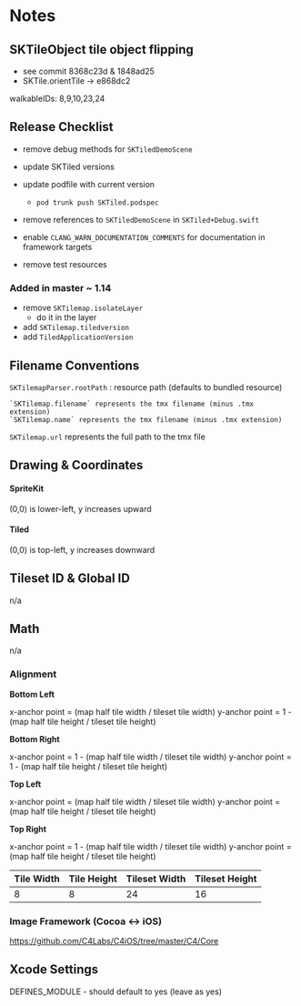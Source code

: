 # Notes

## SKTileObject tile object flipping

- see commit 8368c23d & 1848ad25
- SKTile.orientTile -> e868dc2

walkableIDs: 8,9,10,23,24
## Release Checklist

- remove debug methods for `SKTiledDemoScene`
- update SKTiled versions
- update podfile with current version
    - `pod trunk push SKTiled.podspec`

- remove references to `SKTiledDemoScene` in `SKTiled+Debug.swift`
- enable `CLANG_WARN_DOCUMENTATION_COMMENTS` for documentation in framework targets
- remove test resources



### Added in master ~ 1.14

- remove `SKTilemap.isolateLayer`
    - do it in the layer
- add `SKTilemap.tiledversion`
- add `TiledApplicationVersion`

## Filename Conventions

`SKTilemapParser.rootPath` : resource path (defaults to bundled resource)

    `SKTilemap.filename` represents the tmx filename (minus .tmx extension)
    `SKTilemap.name` represents the tmx filename (minus .tmx extension)

`SKTilemap.url` represents the full path to the tmx file

## Drawing & Coordinates

#### SpriteKit

(0,0) is lower-left, y increases upward

#### Tiled

(0,0) is top-left, y increases downward


## Tileset ID & Global ID

n/a

## Math

n/a

### Alignment

**Bottom Left**

x-anchor point = (map half tile width / tileset tile width)
y-anchor point = 1 - (map half tile height / tileset tile height)


**Bottom Right**

x-anchor point = 1 - (map half tile width / tileset tile width)
y-anchor point = 1 - (map half tile height / tileset tile height)


**Top Left**

x-anchor point = (map half tile width / tileset tile width)
y-anchor point = (map half tile height / tileset tile height)


**Top Right**

x-anchor point = 1 - (map half tile width / tileset tile width)
y-anchor point = (map half tile height / tileset tile height)



| Tile Width   | Tile Height  | Tileset Width  | Tileset Height |
| ------------ | ------------ | -------------- | -------------- |
| 8            | 8            | 24             | 16             |


### Image Framework (Cocoa <-> iOS)
https://github.com/C4Labs/C4iOS/tree/master/C4/Core

## Xcode Settings

DEFINES_MODULE - should default to yes (leave as yes)
